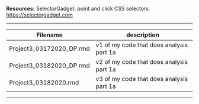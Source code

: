 
**Resources:** 
SelectorGadget: point and click CSS selectors
https://selectorgadget.com

------------------------------------------------------ 
Filename  | description
--------------------------- | --------------------------- 
Project3_03172020_DP.rmd | v1 of my code that does analysis part 1a
Project3_03182020_DP.rmd | v2 of my code that does analysis part 1a
Project3_03182020.rmd | v3 of my code that does analysis part 1a
------------------------------------------------------ 
